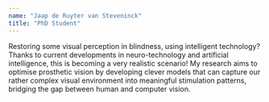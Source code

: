 ```yaml
---
name: "Jaap de Ruyter van Steveninck"
title: "PhD Student"
---
```


Restoring some visual perception in blindness, using intelligent technology? Thanks to current developments in neuro-technology and artificial intelligence, this is becoming a very realistic scenario! My research aims to optimise prosthetic vision by developing clever models that can capture our rather complex visual environment into meaningful stimulation patterns, bridging the gap between human and computer vision.
